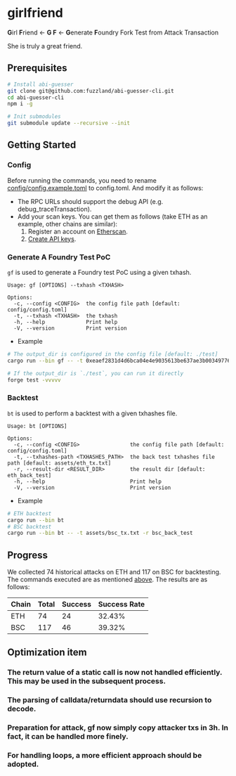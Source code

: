 # girlfriend


**G**irl **F**riend <- **G F** <- **G**enerate **F**oundry Fork Test from Attack Transaction

She is truly a great friend.

## Prerequisites

```sh
# Install abi-guesser
git clone git@github.com:fuzzland/abi-guesser-cli.git
cd abi-guesser-cli
npm i -g

# Init submodules
git submodule update --recursive --init
```

## Getting Started

### Config

Before running the commands, you need to rename [config/config.example.toml](config/config.example.toml) to config.toml.
And modify it as follows:

- The RPC URLs should support the debug API (e.g. debug_traceTransaction).
- Add your scan keys. You can get them as follows (take ETH as an example, other chains are similar):
  1. Register an account on [Etherscan](https://etherscan.io/).
  2. [Create API keys](https://docs.etherscan.io/getting-started/viewing-api-usage-statistics).

### Generate A Foundry Test PoC

`gf` is used to generate a Foundry test PoC using a given txhash.

```log
Usage: gf [OPTIONS] --txhash <TXHASH>

Options:
  -c, --config <CONFIG>  the config file path [default: config/config.toml]
  -t, --txhash <TXHASH>  the txhash
  -h, --help             Print help
  -V, --version          Print version
```

- Example

```sh
# The output_dir is configured in the config file [default: ./test]
cargo run --bin gf -- -t 0xeaef2831d4d6bca04e4e9035613be637ae3b0034977673c1c2f10903926f29c0

# If the output_dir is `./test`, you can run it directly
forge test -vvvvv
```

### Backtest

`bt` is used to perform a backtest with a given txhashes file.

```log
Usage: bt [OPTIONS]

Options:
  -c, --config <CONFIG>                the config file path [default: config/config.toml]
  -t, --txhashes-path <TXHASHES_PATH>  the back test txhashes file path [default: assets/eth_tx.txt]
  -r, --result-dir <RESULT_DIR>        the result dir [default: eth_back_test]
  -h, --help                           Print help
  -V, --version                        Print version
```

- Example

```sh
# ETH backtest
cargo run --bin bt
# BSC backtest
cargo run --bin bt -- -t assets/bsc_tx.txt -r bsc_back_test
```

## Progress

We collected 74 historical attacks on ETH and 117 on BSC for backtesting. The commands executed are as mentioned [above](#backtest). The results are as follows:

| Chain | Total | Success | Success Rate |
| ----- | ----- | ------- | ------------ |
| ETH   | 74    | 24      | 32.43%       |
| BSC   | 117   | 46      | 39.32%       |


## Optimization item

### The return value of a static call is now not handled efficiently. This may be used in the subsequent process.
### The parsing of calldata/returndata should use recursion to decode.
### Preparation for attack, gf now simply copy attacker txs in 3h. In fact, it can be handled more finely.
### For handling loops, a more efficient approach should be adopted.
